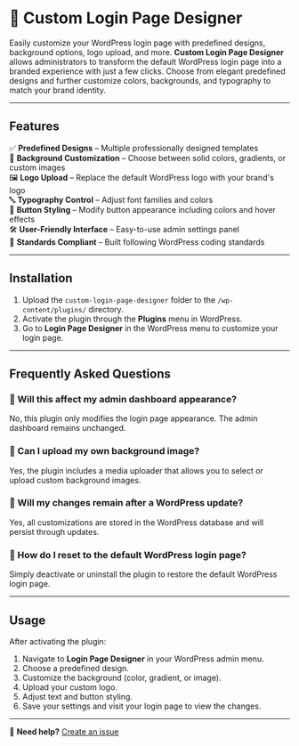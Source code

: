 # 🎨 Custom Login Page Designer

Easily customize your WordPress login page with predefined designs, background options, logo upload, and more.
**Custom Login Page Designer** allows administrators to transform the default WordPress login page into a branded experience with just a few clicks. Choose from elegant predefined designs and further customize colors, backgrounds, and typography to match your brand identity.

---

## Features

✅ **Predefined Designs** – Multiple professionally designed templates  
🎨 **Background Customization** – Choose between solid colors, gradients, or custom images  
🖼️ **Logo Upload** – Replace the default WordPress logo with your brand's logo  
🔤 **Typography Control** – Adjust font families and colors  
🔘 **Button Styling** – Modify button appearance including colors and hover effects  
🛠️ **User-Friendly Interface** – Easy-to-use admin settings panel  
📌 **Standards Compliant** – Built following WordPress coding standards  

---

## Installation

1. Upload the `custom-login-page-designer` folder to the `/wp-content/plugins/` directory.
2. Activate the plugin through the **Plugins** menu in WordPress.
3. Go to **Login Page Designer** in the WordPress menu to customize your login page.

---

## Frequently Asked Questions

### 🔹 Will this affect my admin dashboard appearance?  
No, this plugin only modifies the login page appearance. The admin dashboard remains unchanged.

### 🔹 Can I upload my own background image?  
Yes, the plugin includes a media uploader that allows you to select or upload custom background images.

### 🔹 Will my changes remain after a WordPress update?  
Yes, all customizations are stored in the WordPress database and will persist through updates.

### 🔹 How do I reset to the default WordPress login page?  
Simply deactivate or uninstall the plugin to restore the default WordPress login page.

---

## Usage

After activating the plugin:

1. Navigate to **Login Page Designer** in your WordPress admin menu.
2. Choose a predefined design.
3. Customize the background (color, gradient, or image).
4. Upload your custom logo.
5. Adjust text and button styling.
6. Save your settings and visit your login page to view the changes.

---

📩 **Need help?** [Create an issue](https://github.com/vishwas-r/Custom-Login-Page-Designer/issues)  
